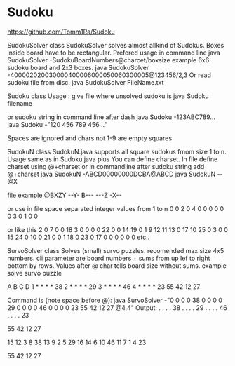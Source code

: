 # Sudoku

https://github.com/Tomm1Ra/Sudoku

SudokuSolver class
SudokuSolver solves almost allkind of Sudokus.
Boxes inside board have to be rectangular.
Prefered usage in command line
java SudokuSolver -SudokuBoardNumbers@charcet/boxsize
example 6x6 sudoku board and 2x3 boxes.
java SudokuSolver -400002020030000400006000050060300005@123456/2,3
Or read sudoku file from disc.
java SudokuSolver FileName.txt


Sudoku class
Usage :
give file where unsolved sudoku is
java Sudoku filename

or sudoku string in command line after dash
java Sudoku -123ABC789...
java Sudoku -"120 456 789 456 .."

Spaces are ignored and chars not 1-9 are empty squares


SudokuN class
SudokuN.java supports all square sudokus fmom size 1 to n.
Usage same as in Sudoku.java plus You can define charset.
In file define charset using @+charset or in commandline after
sudoku string add @+charset
java SudokuN -ABCD00000000DCBA@ABCD
java SudokuN --@X

file example
@BXZY
--Y-
B---
---Z
-X--

or use in file space separated integer values from 1 to n
0	0	2 	0 
4 	0	0	0 
0	0	0	3
0	1 	0	0 

or like this
2 	0	7 	0	0	18 	3 	0	0	0	0	22 	0	0	14 	19 	0	1 	9 	12 	11 	13 	0	17 	10
25 	0	3 	0	0	15 	24 	0	10 	0	21 	0	0	1 	18 	0	23 	0	17 	0	0	0	0	0	0 
etc..

SurvoSolver class
Solves (small) survo puzzles. recomended max size 4x5 numbers.
cli parameter are board numbers + sums from up lef to right bottom by rows.
Values after @ char tells board size without sums.
example solve survo puzzle

   A  B  C  D
1  *  *  *  * 38
2  *  *  *  * 29
3  *  *  *  * 46
4  *  *  *  * 23
  55 42 12 27

Command is (note space before @):
java SurvoSolver -"0 0 0 0 38 0 0 0 0 29 0 0 0 0 46 0 0 0 0 23 55 42 12 27 @4,4"
Output:
    .   .   .   .    38
    .   .   .   .    29
    .   .   .   .    46
    .   .   .   .    23

   55  42  12  27

   15  12   3   8    38
   13   9   2   5    29
   16  14   6  10    46
   11   7   1   4    23

   55  42  12  27

